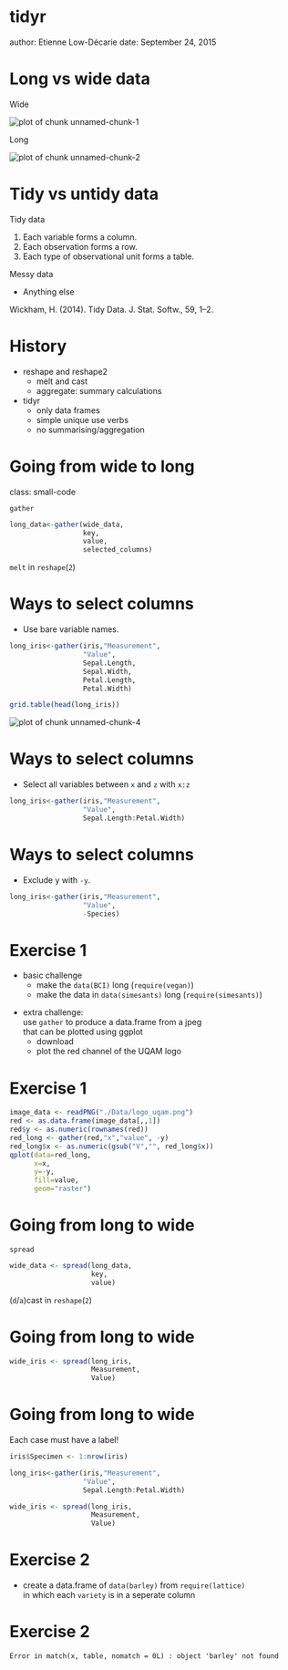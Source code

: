 <style>
.reveal section code {
  font-size: 1em;
}
</style>


tidyr
========================================================
author: Etienne Low-Décarie
date: September 24, 2015

Long vs wide data
===

Wide

![plot of chunk unnamed-chunk-1](tidyr-figure/unnamed-chunk-1-1.png) 

Long

![plot of chunk unnamed-chunk-2](tidyr-figure/unnamed-chunk-2-1.png) 


Tidy vs untidy data
===

Tidy data

1. Each variable forms a column.
2. Each observation forms a row.
3. Each type of observational unit forms a table.

Messy data
- Anything else

Wickham, H. (2014). Tidy Data. J. Stat. Softw., 59, 1–2.


History
===

- reshape and reshape2  
  - melt and cast
  - aggregate: summary calculations
- tidyr
  - only data frames
  - simple unique use verbs
  - no summarising/aggregation


Going from wide to long
===
class: small-code

`gather`


```r
long_data<-gather(wide_data,
                  key,
                  value,
                  selected_columns)
```

`melt` in `reshape`(`2`)

Ways to select columns
===

- Use bare variable names.

```r
long_iris<-gather(iris,"Measurement",
                  "Value",
                  Sepal.Length,
                  Sepal.Width,
                  Petal.Length,
                  Petal.Width)

grid.table(head(long_iris))
```

![plot of chunk unnamed-chunk-4](tidyr-figure/unnamed-chunk-4-1.png) 

Ways to select columns
===

- Select all variables between `x` and `z` with `x:z`

```r
long_iris<-gather(iris,"Measurement",
                  "Value",
                  Sepal.Length:Petal.Width)
```


Ways to select columns
===

- Exclude y with `-y`.

```r
long_iris<-gather(iris,"Measurement",
                  "Value",
                  -Species)
```


Exercise 1
===

- basic challenge
  - make the `data(BCI)` long (`require(vegan)`)
  - make the data in `data(simesants)` long (`require(simesants)`)
  
<div class="centered">

<script src="countdown.js" type="text/javascript"></script>
<script type="application/javascript">
var myCountdown2 = new Countdown({
    							time: 300, 
									width:150, 
									height:80, 
									rangeHi:"minute"	// <- no comma on last item!
									});

</script>

</div>

- extra challenge:  
use `gather` to produce a data.frame from a jpeg  
that can be plotted using ggplot
  - download
  - plot the red channel of the UQAM logo
  
Exercise 1
===


```r
image_data <- readPNG("./Data/logo_uqam.png")
red <- as.data.frame(image_data[,,1])
red$y <- as.numeric(rownames(red))
red_long <- gather(red,"x","value", -y)
red_long$x <- as.numeric(gsub("V","", red_long$x))
qplot(data=red_long,
      x=x,
      y=-y,
      fill=value,
      geom="raster")
```



Going from long to wide
===

`spread`


```r
wide_data <- spread(long_data,
                    key,
                    value)
```

(`d`/`a`)cast in `reshape`(`2`)

Going from long to wide
===


```r
wide_iris <- spread(long_iris,
                    Measurement,
                    Value)
```

Going from long to wide
===
Each case must have a label!


```r
iris$Specimen <- 1:nrow(iris)

long_iris<-gather(iris,"Measurement",
                  "Value",
                  Sepal.Length:Petal.Width)

wide_iris <- spread(long_iris,
                    Measurement,
                    Value)
```


Exercise 2
===

- create a data.frame of `data(barley)` from `require(lattice)`  
in which each `variety` is in a seperate column

<div class="centered">

<script src="countdown.js" type="text/javascript"></script>
<script type="application/javascript">
var myCountdown2 = new Countdown({
    							time: 300, 
									width:150, 
									height:80, 
									rangeHi:"minute"	// <- no comma on last item!
									});

</script>

</div>


Exercise 2
===





















```
Error in match(x, table, nomatch = 0L) : object 'barley' not found
```
